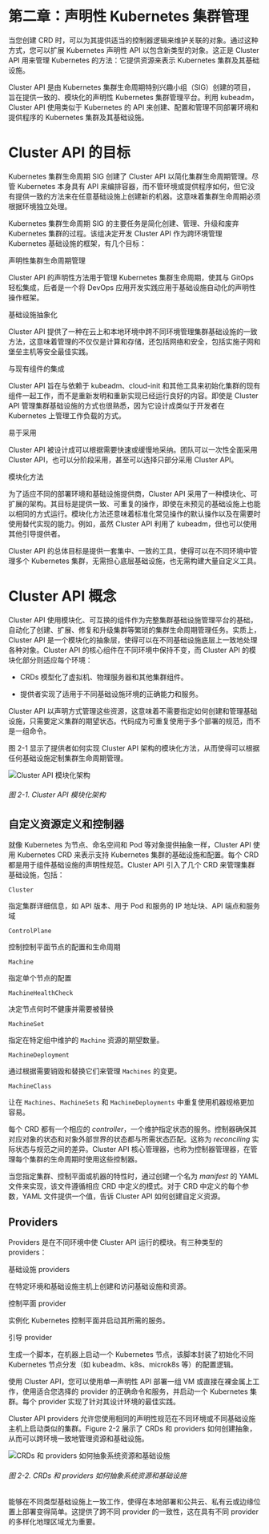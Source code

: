 # 第二章：声明性 Kubernetes 集群管理

当您创建 CRD 时，可以为其提供适当的控制器逻辑来维护关联的对象。通过这种方式，您可以扩展 Kubernetes 声明性 API 以包含新类型的对象。这正是 Cluster API 用来管理 Kubernetes 的方法：它提供资源来表示 Kubernetes 集群及其基础设施。

Cluster API 是由 Kubernetes 集群生命周期特别兴趣小组（SIG）创建的项目，旨在提供一致的、模块化的声明性 Kubernetes 集群管理平台。利用 kubeadm，Cluster API 使用类似于 Kubernetes 的 API 来创建、配置和管理不同部署环境和提供程序的 Kubernetes 集群及其基础设施。

# Cluster API 的目标

Kubernetes 集群生命周期 SIG 创建了 Cluster API 以简化集群生命周期管理。尽管 Kubernetes 本身具有 API 来编排容器，而不管环境或提供程序如何，但它没有提供一致的方法来在任意基础设施上创建新的机器。这意味着集群生命周期必须根据环境独立处理。

Kubernetes 集群生命周期 SIG 的主要任务是简化创建、管理、升级和废弃 Kubernetes 集群的过程。该组决定开发 Cluster API 作为跨环境管理 Kubernetes 基础设施的框架，有几个目标：

声明性集群生命周期管理

Cluster API 的声明性方法用于管理 Kubernetes 集群生命周期，使其与 GitOps 轻松集成，后者是一个将 DevOps 应用开发实践应用于基础设施自动化的声明性操作框架。

基础设施抽象化

Cluster API 提供了一种在云上和本地环境中跨不同环境管理集群基础设施的一致方法，这意味着管理的不仅仅是计算和存储，还包括网络和安全，包括实施子网和堡垒主机等安全最佳实践。

与现有组件的集成

Cluster API 旨在与依赖于 kubeadm、cloud-init 和其他工具来初始化集群的现有组件一起工作，而不是重新发明和重新实现已经运行良好的内容。即使是 Cluster API 管理集群基础设施的方式也很熟悉，因为它设计成类似于开发者在 Kubernetes 上管理工作负载的方式。

易于采用

Cluster API 被设计成可以根据需要快速或缓慢地采纳。团队可以一次性全面采用 Cluster API，也可以分阶段采用，甚至可以选择只部分采用 Cluster API。

模块化方法

为了适应不同的部署环境和基础设施提供商，Cluster API 采用了一种模块化、可扩展的架构。其目标是提供一致、可重复的操作，即使在未预见的基础设施上也能以相同的方式运行。模块化方法还意味着标准化常见操作的默认操作以及在需要时使用替代实现的能力。例如，虽然 Cluster API 利用了 kubeadm，但也可以使用其他引导提供者。

Cluster API 的总体目标是提供一套集中、一致的工具，使得可以在不同环境中管理多个 Kubernetes 集群，无需担心底层基础设施，也无需构建大量自定义工具。

# Cluster API 概念

Cluster API 使用模块化、可互换的组件作为完整集群基础设施管理平台的基础，自动化了创建、扩展、修复和升级集群等繁琐的集群生命周期管理任务。实质上，Cluster API 是一个模块化的抽象层，使得可以在不同基础设施底层上一致地处理各种对象。Cluster API 的核心组件在不同环境中保持不变，而 Cluster API 的模块化部分则适应每个环境：

+   CRDs 模型化了虚拟机、物理服务器和其他集群组件。

+   提供者实现了适用于不同基础设施环境的正确能力和服务。

Cluster API 以声明方式管理这些资源，这意味着不需要指定如何创建和管理基础设施，只需要定义集群的期望状态。代码成为可重复使用于多个部署的规范，而不是一组命令。

图 2-1 显示了提供者如何实现 Cluster API 架构的模块化方法，从而使得可以根据任何基础设施定制集群生命周期管理。

![Cluster API 模块化架构](img/cdkm_0201.png)

###### 图 2-1\. Cluster API 模块化架构

## 自定义资源定义和控制器

就像 Kubernetes 为节点、命名空间和 Pod 等对象提供抽象一样，Cluster API 使用 Kubernetes CRD 来表示支持 Kubernetes 集群的基础设施和配置。每个 CRD 都是用于组件基础设施的声明性规范。Cluster API 引入了几个 CRD 来管理集群基础设施，包括：

`Cluster`

指定集群详细信息，如 API 版本、用于 Pod 和服务的 IP 地址块、API 端点和服务域

`ControlPlane`

控制控制平面节点的配置和生命周期

`Machine`

指定单个节点的配置

`MachineHealthCheck`

决定节点何时不健康并需要被替换

`MachineSet`

指定在特定组中维护的 `Machine` 资源的期望数量。

`MachineDeployment`

通过根据需要销毁和替换它们来管理 `Machines` 的变更。

`MachineClass`

让在 `Machines`、`MachineSets` 和 `MachineDeployments` 中重复使用机器规格更加容易。

每个 CRD 都有一个相应的 *controller*，一个维护指定状态的服务。控制器确保其对应对象的状态和对象外部世界的状态都与所需状态匹配。这称为 *reconciling* 实际状态与规范之间的差异。Cluster API 核心管理器，也称为控制器管理器，在管理每个集群的生命周期时使用这些控制器。

当您指定集群、控制平面或机器的特性时，通过创建一个名为 *manifest* 的 YAML 文件来实现，该文件遵循相应 CRD 中定义的模式。对于 CRD 中定义的每个参数，YAML 文件提供一个值，告诉 Cluster API 如何创建自定义资源。

## Providers

Providers 是在不同环境中使 Cluster API 运行的模块。有三种类型的 providers：

基础设施 providers

在特定环境和基础设施主机上创建和访问基础设施和资源。

控制平面 provider

实例化 Kubernetes 控制平面并启动其所需的服务。

引导 provider

生成一个脚本，在机器上启动一个 Kubernetes 节点，该脚本封装了初始化不同 Kubernetes 节点分发（如 kubeadm、k8s、microk8s 等）的配置逻辑。

使用 Cluster API，您可以使用单一声明性 API 部署一组 VM 或直接在裸金属上工作，使用适合您选择的 provider 的正确命令和服务，并启动一个 Kubernetes 集群。每个 provider 实现了针对其设计环境的最佳实践。

Cluster API providers 允许您使用相同的声明性规范在不同环境或不同基础设施主机上启动类似的集群。Figure 2-2 展示了 CRDs 和 providers 如何创建抽象，从而可以跨环境一致地管理资源和基础设施。

![CRDs 和 providers 如何抽象系统资源和基础设施](img/cdkm_0202.png)

###### 图 2-2\. CRDs 和 providers 如何抽象系统资源和基础设施

能够在不同类型基础设施上一致工作，使得在本地部署和公共云、私有云或边缘位置上部署变得简单。这提供了跨不同 provider 的一致性，这在具有不同 provider 的多样化地理区域尤为重要。
